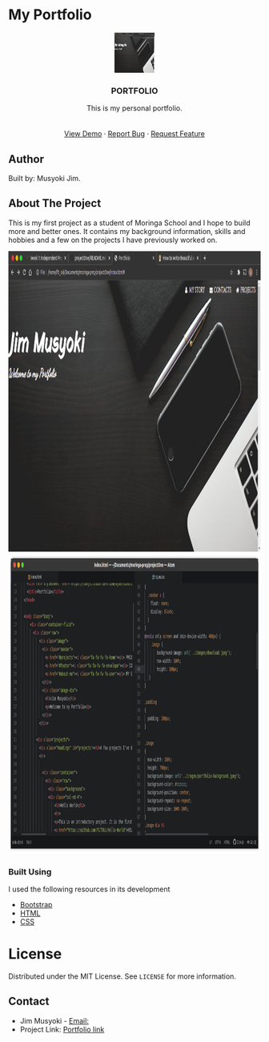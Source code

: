 # My Portfolio

<p align="center">
  <a href="https://github.com/othneildrew/Best-README-Template">
    <img src="images/port.png" alt="Logo" width="80" height="80">
  </a>

  <h3 align="center">PORTFOLIO</h3>
  <p align="center">
    This is my personal portfolio.
    <br />
    <br />
    <br />
    <a href="https://fltoki.github.io/projectOne">View Demo</a>
    ·
    <a href="#">Report Bug</a>
    ·
    <a href="#">Request Feature</a>
  </p>
</p>

## Author
Built by: Musyoki Jim.

## About The Project

This is my first project as a student of Moringa School and I hope to build more and better ones. It contains my background information, skills and hobbies and a few on the projects I have previously worked on. 

<a href="https://github.com/othneildrew/Best-README-Template">
  <img src="images/port.png" alt="Logo" width="800" height="600">
</a>

<a href="https://github.com/othneildrew/Best-README-Template">
  <img src="images/code.png" alt="Logo" width="800" height="600">
</a>

### Built Using
I used the following resources in its development
* [Bootstrap](https://getbootstrap.com)
* [HTML](https://html.com)
* [CSS](https://css.com)

# License
Distributed under the MIT License. See `LICENSE` for more information.

## Contact
* Jim Musyoki - [Email:](https://musyokijim@gmail.com)
* Project Link: [Portfolio link](https://fltoki.github.io/projectOne)
